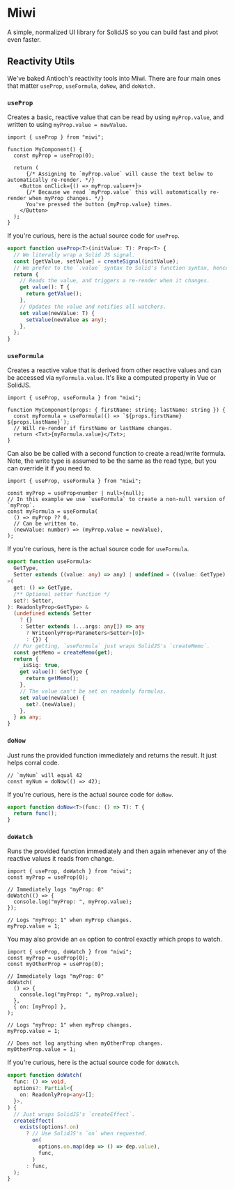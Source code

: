 # Miwi

A simple, normalized UI library for SolidJS so you can build fast and pivot even faster.

## Reactivity Utils

We've baked Antioch's reactivity tools into Miwi. There are four main ones that matter `useProp`, `useFormula`, `doNow`, and `doWatch`.

### `useProp`

Creates a basic, reactive value that can be read by using `myProp.value`, and written to using `myProp.value = newValue`.

```tsx
import { useProp } from "miwi";

function MyComponent() {
  const myProp = useProp(0);

  return (
      {/* Assigning to `myProp.value` will cause the text below to automatically re-render. */}
    <Button onClick={() => myProp.value++}>
      {/* Because we read `myProp.value` this will automatically re-render when myProp changes. */}
      You've pressed the button {myProp.value} times.
    </Button>
  );
}
```

If you're curious, here is the actual source code for `useProp`.

```ts
export function useProp<T>(initValue: T): Prop<T> {
  // We literally wrap a Solid JS signal.
  const [getValue, setValue] = createSignal(initValue);
  // We prefer to the `.value` syntax to Solid's function syntax, hence why we do this.
  return {
    // Reads the value, and triggers a re-render when it changes.
    get value(): T {
      return getValue();
    },
    // Updates the value and notifies all watchers.
    set value(newValue: T) {
      setValue(newValue as any);
    },
  };
}
```

### `useFormula`

Creates a reactive value that is derived from other reactive values and can be accessed via `myFormula.value`. It's like a computed property in Vue or SolidJS.

```tsx
import { useProp, useFormula } from "miwi";

function MyComponent(props: { firstName: string; lastName: string }) {
  const myFormula = useFormula(() => `${props.firstName} ${props.lastName}`);
  // Will re-render if firstName or lastName changes.
  return <Txt>{myFormula.value}</Txt>;
}
```

Can also be be called with a second function to create a read/write formula. Note, the write type is assumed to be the same as the read type, but you can override it if you need to.

```tsx
import { useProp, useFormula } from "miwi";

const myProp = useProp<number | null>(null);
// In this example we use `useFormula` to create a non-null version of `myProp`.
const myFormula = useFormula(
  () => myProp ?? 0,
  // Can be written to.
  (newValue: number) => (myProp.value = newValue),
);
```

If you're curious, here is the actual source code for `useFormula`.

```ts
export function useFormula<
  GetType,
  Setter extends ((value: any) => any) | undefined = ((value: GetType) => any) | undefined,
>(
  get: () => GetType,
  /** Optional setter function */
  set?: Setter,
): ReadonlyProp<GetType> &
  (undefined extends Setter
    ? {}
    : Setter extends (...args: any[]) => any
      ? WriteonlyProp<Parameters<Setter>[0]>
      : {}) {
  // For getting, `useFormula` just wraps SolidJS's `createMemo`.
  const getMemo = createMemo(get);
  return {
    _isSig: true,
    get value(): GetType {
      return getMemo();
    },
    // The value can't be set on readonly formulas.
    set value(newValue) {
      set?.(newValue);
    },
  } as any;
}
```

### `doNow`

Just runs the provided function immediately and returns the result. It just helps corral code.

```tsx
// `myNum` will equal 42
const myNum = doNow(() => 42);
```

If you're curious, here is the actual source code for `doNow`.

```ts
export function doNow<T>(func: () => T): T {
  return func();
}
```

### `doWatch`

Runs the provided function immediately and then again whenever any of the reactive values it reads from change.

```tsx
import { useProp, doWatch } from "miwi";
const myProp = useProp(0);

// Immediately logs "myProp: 0"
doWatch(() => {
  console.log("myProp: ", myProp.value);
});

// Logs "myProp: 1" when myProp changes.
myProp.value = 1;
```

You may also provide an `on` option to control exactly which props to watch.

```tsx
import { useProp, doWatch } from "miwi";
const myProp = useProp(0);
const myOtherProp = useProp(0);

// Immediately logs "myProp: 0"
doWatch(
  () => {
    console.log("myProp: ", myProp.value);
  },
  { on: [myProp] },
);

// Logs "myProp: 1" when myProp changes.
myProp.value = 1;

// Does not log anything when myOtherProp changes.
myOtherProp.value = 1;
```

If you're curious, here is the actual source code for `doWatch`.

```ts
export function doWatch(
  func: () => void,
  options?: Partial<{
    on: ReadonlyProp<any>[];
  }>,
) {
  // Just wraps SolidJS's `createEffect`.
  createEffect(
    exists(options?.on)
      ? // Use SolidJS's `on` when requested.
        on(
          options.on.map(dep => () => dep.value),
          func,
        )
      : func,
  );
}
```
